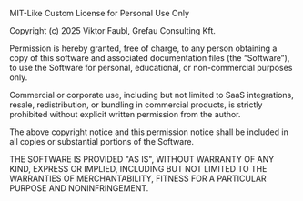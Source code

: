 MIT-Like Custom License for Personal Use Only

Copyright (c) 2025 Viktor Faubl, Grefau Consulting Kft.

Permission is hereby granted, free of charge, to any person obtaining a copy
of this software and associated documentation files (the “Software”), to use
the Software for personal, educational, or non-commercial purposes only.

Commercial or corporate use, including but not limited to SaaS integrations, resale,
redistribution, or bundling in commercial products, is strictly prohibited without
explicit written permission from the author.

The above copyright notice and this permission notice shall be included in
all copies or substantial portions of the Software.

THE SOFTWARE IS PROVIDED "AS IS", WITHOUT WARRANTY OF ANY KIND, EXPRESS OR
IMPLIED, INCLUDING BUT NOT LIMITED TO THE WARRANTIES OF MERCHANTABILITY,
FITNESS FOR A PARTICULAR PURPOSE AND NONINFRINGEMENT.